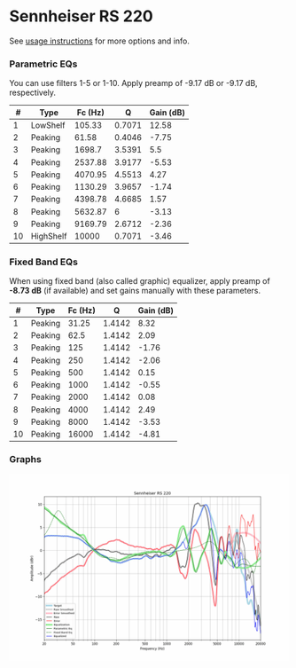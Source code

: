 # Sennheiser RS 220
See [usage instructions](https://github.com/jaakkopasanen/AutoEq#usage) for more options and info.

### Parametric EQs
You can use filters 1-5 or 1-10. Apply preamp of -9.17 dB or -9.17 dB, respectively.

|   # | Type      |   Fc (Hz) |      Q |   Gain (dB) |
|-----|-----------|-----------|--------|-------------|
|   1 | LowShelf  |    105.33 | 0.7071 |       12.58 |
|   2 | Peaking   |     61.58 | 0.4046 |       -7.75 |
|   3 | Peaking   |   1698.7  | 3.5391 |        5.5  |
|   4 | Peaking   |   2537.88 | 3.9177 |       -5.53 |
|   5 | Peaking   |   4070.95 | 4.5513 |        4.27 |
|   6 | Peaking   |   1130.29 | 3.9657 |       -1.74 |
|   7 | Peaking   |   4398.78 | 4.6685 |        1.57 |
|   8 | Peaking   |   5632.87 | 6      |       -3.13 |
|   9 | Peaking   |   9169.79 | 2.6712 |       -2.36 |
|  10 | HighShelf |  10000    | 0.7071 |       -3.46 |

### Fixed Band EQs
When using fixed band (also called graphic) equalizer, apply preamp of **-8.73 dB** (if available) and set gains manually with these parameters.

|   # | Type    |   Fc (Hz) |      Q |   Gain (dB) |
|-----|---------|-----------|--------|-------------|
|   1 | Peaking |     31.25 | 1.4142 |        8.32 |
|   2 | Peaking |     62.5  | 1.4142 |        2.09 |
|   3 | Peaking |    125    | 1.4142 |       -1.76 |
|   4 | Peaking |    250    | 1.4142 |       -2.06 |
|   5 | Peaking |    500    | 1.4142 |        0.15 |
|   6 | Peaking |   1000    | 1.4142 |       -0.55 |
|   7 | Peaking |   2000    | 1.4142 |        0.08 |
|   8 | Peaking |   4000    | 1.4142 |        2.49 |
|   9 | Peaking |   8000    | 1.4142 |       -3.53 |
|  10 | Peaking |  16000    | 1.4142 |       -4.81 |

### Graphs
![](./Sennheiser%20RS%20220.png)
